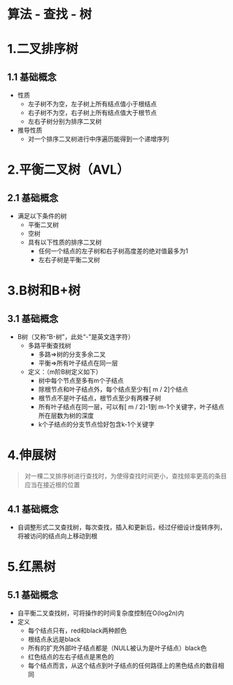 # 算法 - 查找 - 树

# 1.二叉排序树

## 1.1 基础概念

- 性质
  - 左子树不为空，左子树上所有结点值小于根结点
  - 右子树不为空，右子树上所有结点值大于根节点
  - 左右子树分别为排序二叉树
- 推导性质
  - 对一个排序二叉树进行中序遍历能得到一个递增序列

# 2.平衡二叉树（AVL）

## 2.1 基础概念

- 满足以下条件的树
  - 平衡二叉树
  - 空树
  - 具有以下性质的排序二叉树
    - 任何一个结点的左子树和右子树高度差的绝对值最多为1
    - 左右子树是平衡二叉树

# 3.B树和B+树

## 3.1 基础概念

- B树（又称“B-树”，此处“-”是英文连字符）
  - 多路平衡查找树
    - 多路=>树的分支多余二叉
    - 平衡=>所有叶子结点在同一层
  - 定义：（m阶B树定义如下）
    - 树中每个节点至多有m个子结点
    - 除根节点和叶子结点外，每个结点至少有[ m / 2]个结点
    - 根节点不是叶子结点，根节点至少有两棵子树
    - 所有叶子结点在同一层，可以有[ m / 2]-1到 m-1个关键字，叶子结点所在层数为树的深度
    - k个子结点的分支节点恰好包含k-1个关键字

#  4.伸展树

> 对一棵二叉排序树进行查找时，为使得查找时间更小，查找频率更高的条目应当在接近根的位置

## 4.1 基础概念

- 自调整形式二叉查找树，每次查找，插入和更新后，经过仔细设计旋转序列，将被访问的结点向上移动到根

# 5.红黑树

## 5.1 基础概念

- 自平衡二叉查找树，可将操作的时间复杂度控制在O(log2n)内
- 定义
  - 每个结点只有，red和black两种颜色
  - 根结点永远是black
  - 所有的扩充外部叶子结点都是（NULL被认为是叶子结点）black色
  - 红色结点的左右子结点是黑色的
  - 每个结点而言，从这个结点到叶子结点的任何路径上的黑色结点的数目相同
